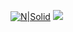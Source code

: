 
[![N|Solid](https://raw.githubusercontent.com/HugoRdet/HugoRdet/4c48050316df36568adf4b7a343ce92ac8cf2d77/Hugo%20Riffaud(1).svg)](mailto:hugordet@gmail.com)
![](https://komarev.com/ghpvc/?username=Hugordet&base=1782)
<!--
**HugoRdet/HugoRdet** is a ✨ _special_ ✨ repository because its `README.md` (this file) appears on your GitHub profile.

Here are some ideas to get you started:

- 🔭 I’m currently working on ...
- 🌱 I’m currently learning ...
- 👯 I’m looking to collaborate on ...
- 🤔 I’m looking for help with ...
- 💬 Ask me about ...
- 📫 How to reach me: ...
- 😄 Pronouns: ...
- ⚡ Fun fact: ...
-->
